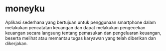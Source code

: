 # moneyku

Aplikasi sederhana yang bertujuan untuk penggunaan smartphone dalam melakukan pencatatan keuangan dan dapat melakukan pengecekan keuangan secara langsung tentang pemasukan dan pengeluaran keuangan, beserta melihat atau memantau tugas karyawan yang telah diberikan dan dikerjakan.
